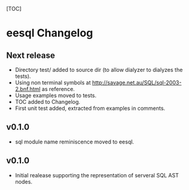 [TOC]

# eesql Changelog

## Next release

- Directory test/ added to source dir (to allow dialyzer to dialyzes
  the tests).
- Using non terminal symbols at
  http://savage.net.au/SQL/sql-2003-2.bnf.html as reference.
- Usage examples moved to tests.
- TOC added to Changelog.
- First unit test added, extracted from examples in comments.

## v0.1.0

- sql module name reminiscence moved to eesql.

## v0.1.0

- Initial realease supporting the representation of serveral SQL AST nodes.

